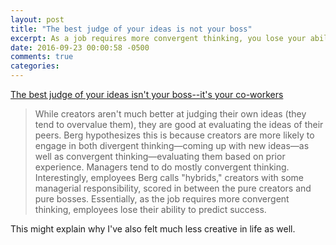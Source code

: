 ```yaml
---
layout: post
title: "The best judge of your ideas is not your boss"
excerpt: As a job requires more convergent thinking, you lose your ability to predict success
date: 2016-09-23 00:00:58 -0500
comments: true
categories: 
---
```


[The best judge of your ideas isn't your boss--it's your co-workers](http://qz.com/622029/the-best-judge-of-your-ideas-isnt-your-boss-its-your-co-workers/)

> While creators aren't much better at judging their own ideas (they tend to overvalue them), they are good at evaluating the ideas of their peers. Berg hypothesizes this is because creators are more likely to engage in both divergent thinking—coming up with new ideas—as well as convergent thinking—evaluating them based on prior experience. Managers tend to do mostly convergent thinking. Interestingly, employees Berg calls "hybrids," creators with some managerial responsibility, scored in between the pure creators and pure bosses. Essentially, as the job requires more convergent thinking, employees lose their ability to predict success.

This might explain why I've also felt much less creative in life as well.